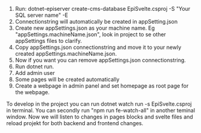 1. Run: dotnet-episerver create-cms-database EpiSvelte.csproj -S "Your SQL server name" -E 
3. Connectionstring will automatically be created in appSetting.json 
3. Create new appSettings.json as your machine name. Eg "appSettings.machineName.json", look in project to se other appSettings files to clarify.
4. Copy appSettings.json connectionstring and move it to your newly created appSettings.machineName.json. 
5. Now if you want you can remove appSettings.json connectionstring. 
6. Run dotnet run.
7. Add admin user 
8. Some pages will be created automatically 
9. Create a webpage in admin panel and set homepage as root page for the webpage.

To develop in the project you can run dotnet watch run -s EpiSvelte.csproj in terminal. You can secondly run "npm run fe-watch-all" in another teminal window.
Now we will listen to changes in pages blocks and svelte files and reload projekt for both backend and frontend changes.
